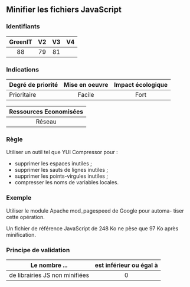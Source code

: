 ## Minifier les fichiers JavaScript

### Identifiants

| GreenIT |  V2  |  V3  |  V4  |
|:-------:|:----:|:----:|:----:|
|  88    |  79 |  81 |      |

### Indications

| Degré de priorité |      Mise en oeuvre       |  Impact écologique    | 
|-------------------|:-------------------------:|:---------------------:|
|  Prioritaire      |  Facile                   |    Fort               | 


|Ressources Economisées                                      |
|:----------------------------------------------------------:|
|  Réseau  |

### Règle

Utiliser un outil tel que YUI Compressor pour :
 - supprimer les espaces inutiles ;
 - supprimer les sauts de lignes inutiles ;
 - supprimer les points-virgules inutiles ;
 - compresser les noms de variables locales.

### Exemple

Utiliser le module Apache mod_pagespeed de Google pour automa- tiser cette opération.

Un fichier de référence JavaScript de 248 Ko ne pèse que 97 Ko après minification.

### Principe de validation

| Le nombre ...     | est inférieur ou égal à   |  
|-------------------|:-------------------------:|
| de librairies JS non minifiées  |  0 |
